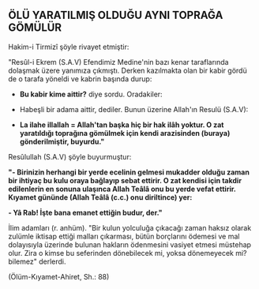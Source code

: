 ## ÖLÜ YARATILMIŞ OLDUĞU AYNI TOPRAĞA GÖMÜLÜR

Hakim-i Tirmizî şöyle rivayet etmiştir:

"Resûl-i Ekrem (S.A.V) Efendimiz Medine'nin bazı kenar taraflarında dolaşmak üzere yanımıza çıkmıştı. Derken kazılmakta olan bir kabir gördü de o tarafa yö­neldi ve kabrin başında durup:

- **Bu kabir kime aittir?** diye sordu. Oradakiler:

- Habeşli bir adama aittir, dediler. Bunun üzerine Allah'ın Resulü (S.A.V):

- **La ilahe illallah = Allah'tan başka hiç bir hak ilâh yoktur. O zat yaratıldığı toprağına gömülmek için kendi arazisinden (buraya) gönderilmiştir, buyurdu."**

Resûlullah (S.A.V) şöyle buyurmuştur:

**"- Birinizin herhangi bir yerde ecelinin gelmesi mukadder olduğu zaman bir ihtiyaç bu kulu oraya bağlayıp sebat ettirir. O zat kendisi için takdir edilen­lerin en sonuna ulaşınca Allah Teâlâ onu bu yerde ve­fat ettirir. Kıyamet gününde (Allah Teâlâ (c.c.) onu di­riltince) yer:**

**- Yâ Rab! İşte bana emanet ettiğin budur, der."**

İlim adamları (r. anhüm). "Bir kulun yolculuğa çı­kacağı zaman haksız olarak zulümle iktisap ettiği malla­rı çıkarması, bütün borçlarını ödemesi ve mal dolayısıyla üzerinde bulunan hakların ödenmesini vasiyet etmesi müstehap olur. Zira o kimse bu seferinden dönebilecek mi, yoksa dönemeyecek mi? bilemez" derlerdi.

(Ölüm-Kıyamet-Ahiret, Sh.: 88)
